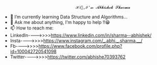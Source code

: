                                     ℋ𝒾👋,ℐ❜𝓂 𝓐𝓫𝓱𝓲𝓼𝓱𝓮𝓴 𝓢𝓱𝓪𝓻𝓶𝓪

- 🌱 I’m currently learning Data Structure and Algorithms...
- 💬 Ask me about anything, I'm happy to help !!😁
- 📫 How to reach me:
- LinkedIn---->>>>https://www.linkedin.com/in/sharma--abhishek/  
- Insta---->>>>https://www.instagram.com/_.abhi._.sharma.__/
- Fb---->>>>https://www.facebook.com/profile.php?id=100042720541098
- Twitter---->>>>https://twitter.com/abhishe70393762

